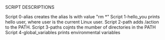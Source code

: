 SCRIPT DESCRIPTIONS

Script 0-alias creates the alias ls with value "rm *"
Script 1-hello_you prints hello user, where user is the current Linux user.
Script 2-path adds /action to the PATH.
Script 3-paths cojnts the mumber of directories in the PATH
Script 4-global_variables prints environmental variables


